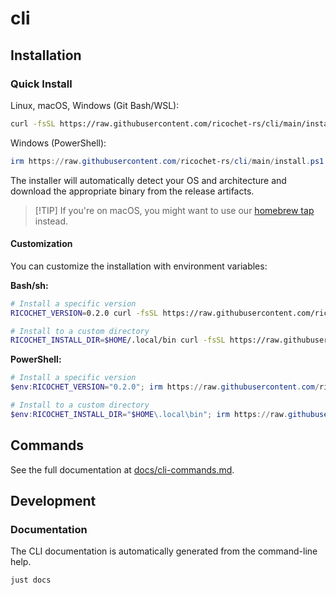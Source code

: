 # cli

## Installation

### Quick Install

Linux, macOS, Windows (Git Bash/WSL):

```bash
curl -fsSL https://raw.githubusercontent.com/ricochet-rs/cli/main/install.sh | sh
```

Windows (PowerShell):

```powershell
irm https://raw.githubusercontent.com/ricochet-rs/cli/main/install.ps1 | iex
```

The installer will automatically detect your OS and architecture and download the appropriate binary from the release artifacts.

>[!TIP] If you're on macOS, you might want to use our [homebrew tap](https://github.com/ricochet-rs/homebrew-tap) instead.

#### Customization

You can customize the installation with environment variables:

**Bash/sh:**
```bash
# Install a specific version
RICOCHET_VERSION=0.2.0 curl -fsSL https://raw.githubusercontent.com/ricochet-rs/cli/main/install.sh | sh

# Install to a custom directory
RICOCHET_INSTALL_DIR=$HOME/.local/bin curl -fsSL https://raw.githubusercontent.com/ricochet-rs/cli/main/install.sh | sh
```

**PowerShell:**
```powershell
# Install a specific version
$env:RICOCHET_VERSION="0.2.0"; irm https://raw.githubusercontent.com/ricochet-rs/cli/main/install.ps1 | iex

# Install to a custom directory
$env:RICOCHET_INSTALL_DIR="$HOME\.local\bin"; irm https://raw.githubusercontent.com/ricochet-rs/cli/main/install.ps1 | iex
```

## Commands

See the full documentation at [docs/cli-commands.md](docs/cli-commands.md).

## Development

### Documentation

The CLI documentation is automatically generated from the command-line help.

```bash
just docs
```
